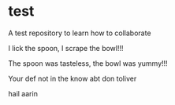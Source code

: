 # test
A test repository to learn how to collaborate

I lick the spoon, I scrape the bowl!!!

The spoon was tasteless, the bowl was yummy!!!

Your def not in the know abt don toliver

hail aarin